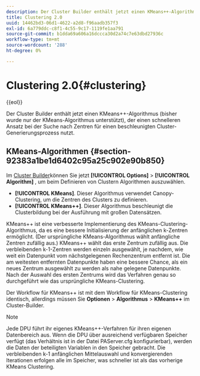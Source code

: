 ```yaml
---
description: Der Cluster Builder enthält jetzt einen KMeans++-Algorithmus (bisher wurde nur der KMeans-Algorithmus unterstützt), der einen schnelleren Ansatz bei der Suche nach Zentren für einen beschleunigten Cluster-Generierungsprozess nutzt.
title: Clustering 2.0
uuid: 14462bd3-06d1-4622-a2d8-f96aadb357f3
exl-id: 6a779ddc-c8f1-4c55-9c17-1119fe1aa791
source-git-commit: b1dda69a606a16dccca30d2a74c7e63dbd27936c
workflow-type: tm+mt
source-wordcount: '288'
ht-degree: 0%

---
```


# Clustering 2.0{#clustering}

{{eol}}

Der Cluster Builder enthält jetzt einen KMeans++-Algorithmus (bisher wurde nur der KMeans-Algorithmus unterstützt), der einen schnelleren Ansatz bei der Suche nach Zentren für einen beschleunigten Cluster-Generierungsprozess nutzt.

## KMeans-Algorithmen {#section-92383a1be1d6402c95a25c902e90b850}

Im [Cluster Builder](https://experienceleague.adobe.com/docs/data-workbench/using/client/analysis-visualizations/visitor-cluster/c-visitor-cluster.html?lang=en)können Sie jetzt **[!UICONTROL Options]** > **[!UICONTROL Algorithm]** , um beim Definieren von Clustern Algorithmen auszuwählen.

* **[!UICONTROL KMeans]**. Dieser Algorithmus verwendet Canopy-Clustering, um die Zentren des Clusters zu definieren.
* **[!UICONTROL KMeans++]**. Dieser Algorithmus beschleunigt die Clusterbildung bei der Ausführung mit großen Datensätzen.

<!-- <a id="section_8193A6D60C5540BB985085BE670B4544"></a> -->

KMeans++ ist eine verbesserte Implementierung des KMeans-Clustering-Algorithmus, da es eine bessere Initialisierung der anfänglichen k-Zentren ermöglicht. (Der ursprüngliche KMeans-Algorithmus wählt anfängliche Zentren zufällig aus.) KMeans++ wählt das erste Zentrum zufällig aus. Die verbleibenden k-1-Zentren werden einzeln ausgewählt, je nachdem, wie weit ein Datenpunkt vom nächstgelegenen Rechenzentrum entfernt ist. Die am weitesten entfernten Datenpunkte haben eine bessere Chance, als ein neues Zentrum ausgewählt zu werden als nahe gelegene Datenpunkte. Nach der Auswahl des ersten Zentrums wird das Verfahren genau so durchgeführt wie das ursprüngliche KMeans-Clustering.

Der Workflow für KMeans++ ist mit dem Workflow für KMeans-Clustering identisch, allerdings müssen Sie **Optionen** > **Algorithmus** > **KMeans++** im Cluster-Builder.

>[!NOTE]
>
>Jede DPU führt ihr eigenes KMeans++-Verfahren für ihren eigenen Datenbereich aus. Wenn die DPU über ausreichend verfügbaren Speicher verfügt (das Verhältnis ist in der Datei PAServer.cfg konfigurierbar), werden die Daten der beteiligten Variablen in den Speicher gebracht. Die verbleibenden k-1 anfänglichen Mittelauswahl und konvergierenden Iterationen erfolgen alle im Speicher, was schneller ist als das vorherige KMeans Clustering.

